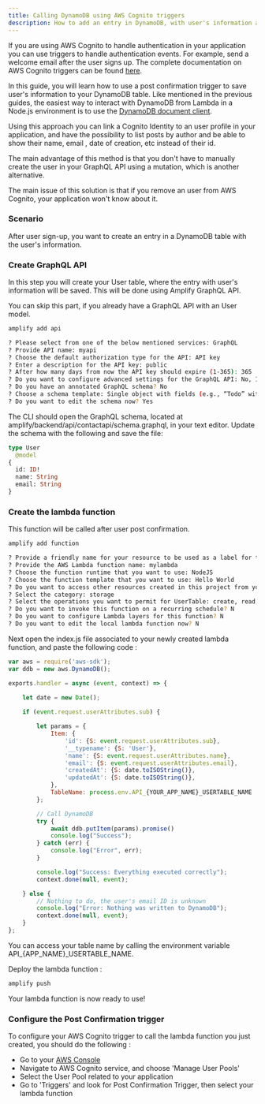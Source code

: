 ```yaml
---
title: Calling DynamoDB using AWS Cognito triggers
description: How to add an entry in DynamoDB, with user's information after sign-up post-confirmation
---
```


If you are using AWS Cognito to handle authentication in your application you can use triggers to handle authentication 
events. For example, send a welcome email after the user signs up. The complete documentation on AWS Cognito triggers can be found [here](https://docs.aws.amazon.com/cognito/latest/developerguide/cognito-user-identity-pools-working-with-aws-lambda-triggers.html).

In this guide, you will learn how to use a post confirmation trigger to save user's information to your DynamoDB table.
Like mentioned in the previous guides, the easiest way to interact with DynamoDB from Lambda in a Node.js environment is 
to use the [DynamoDB document client](https://docs.aws.amazon.com/AWSJavaScriptSDK/latest/AWS/DynamoDB/DocumentClient.html).

Using this approach you can link a Cognito Identity to an user profile in your application, and have the possibility to list posts by author and be able to show their name, email 
, date of creation, etc instead of their id.

The main advantage of this method is that you don't have to manually create the user in your GraphQL API using a mutation, which is another alternative.

The main issue of this solution is that if you remove an user from AWS Cognito, your application won't know about it.


### Scenario

After user sign-up, you want to create an entry in a DynamoDB table with the user's information.

### Create GraphQL API

In this step you will create your User table, where the entry with user's information will be saved. This will be done using Amplify GraphQL API.

You can skip this part, if you already have a GraphQL API with an User model.

```sh
amplify add api

? Please select from one of the below mentioned services: GraphQL
? Provide API name: myapi
? Choose the default authorization type for the API: API key
? Enter a description for the API key: public
? After how many days from now the API key should expire (1-365): 365
? Do you want to configure advanced settings for the GraphQL API: No, I am done.
? Do you have an annotated GraphQL schema? No
? Choose a schema template: Single object with fields (e.g., “Todo” with ID, name, description)
? Do you want to edit the schema now? Yes
```

The CLI should open the GraphQL schema, located at amplify/backend/api/contactapi/schema.graphql, in your text editor. Update the schema with the following and save the file:

```graphql
type User
  @model
{
  id: ID!
  name: String
  email: String
}
```


### Create the lambda function

This function will be called after user post confirmation.

```sh
amplify add function

? Provide a friendly name for your resource to be used as a label for this category in the project: mylambda
? Provide the AWS Lambda function name: mylambda
? Choose the function runtime that you want to use: NodeJS
? Choose the function template that you want to use: Hello World
? Do you want to access other resources created in this project from your Lambda function? Y
? Select the category: storage
? Select the operations you want to permit for UserTable: create, read, update, delete
? Do you want to invoke this function on a recurring schedule? N
? Do you want to configure Lambda layers for this function? N
? Do you want to edit the local lambda function now? N
```

Next open the index.js file associated to your newly created lambda function, and paste the following code : 

```js
var aws = require('aws-sdk');
var ddb = new aws.DynamoDB();

exports.handler = async (event, context) => {
    
    let date = new Date();

    if (event.request.userAttributes.sub) {

        let params = {
            Item: {
                'id': {S: event.request.userAttributes.sub},
                '__typename': {S: 'User'},
                'name': {S: event.request.userAttributes.name},
                'email': {S: event.request.userAttributes.email},
                'createdAt': {S: date.toISOString()},
                'updatedAt': {S: date.toISOString()},
            },
            TableName: process.env.API_{YOUR_APP_NAME}_USERTABLE_NAME
        };

        // Call DynamoDB
        try {
            await ddb.putItem(params).promise()
            console.log("Success");
        } catch (err) {
            console.log("Error", err);
        }

        console.log("Success: Everything executed correctly");
        context.done(null, event);

    } else {
        // Nothing to do, the user's email ID is unknown
        console.log("Error: Nothing was written to DynamoDB");
        context.done(null, event);
    }
};
```

You can access your table name by calling the environment variable API_{APP_NAME}_USERTABLE_NAME.


Deploy the lambda function :

```sh
amplify push
```

Your lambda function is now ready to use!

### Configure the Post Confirmation trigger

To configure your AWS Cognito trigger to call the lambda function you just created, you should do the following :

- Go to your [AWS Console](https://console.aws.amazon.com/console/home)
- Navigate to AWS Cognito service, and choose 'Manage User Pools'
- Select the User Pool related to your application
- Go to 'Triggers' and look for Post Confirmation Trigger, then select your lambda function
